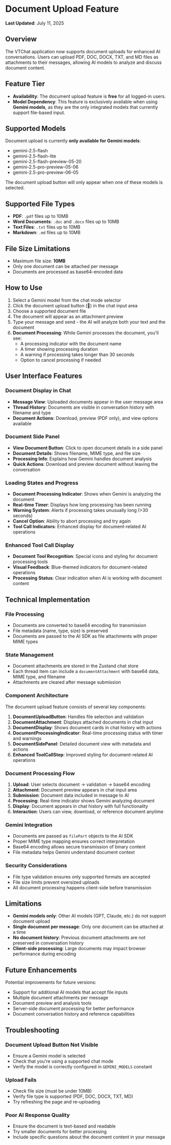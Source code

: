 # Document Upload Feature

**Last Updated**: July 11, 2025

## Overview

The VTChat application now supports document uploads for enhanced AI conversations. Users can upload PDF, DOC, DOCX, TXT, and MD files as attachments to their messages, allowing AI models to analyze and discuss document content.

## Feature Tier

- **Availability**: The document upload feature is **free** for all logged-in users.
- **Model Dependency**: This feature is exclusively available when using **Gemini models**, as they are the only integrated models that currently support file-based input.

## Supported Models

Document upload is currently **only available for Gemini models**:

- gemini-2.5-flash
- gemini-2.5-flash-lite
- gemini-2.5-flash-preview-05-20
- gemini-2.5-pro-preview-05-06
- gemini-2.5-pro-preview-06-05

The document upload button will only appear when one of these models is selected.

## Supported File Types

- **PDF**: `.pdf` files up to 10MB
- **Word Documents**: `.doc` and `.docx` files up to 10MB
- **Text Files**: `.txt` files up to 10MB
- **Markdown**: `.md` files up to 10MB

## File Size Limitations

- Maximum file size: **10MB**
- Only one document can be attached per message
- Documents are processed as base64-encoded data

## How to Use

1. Select a Gemini model from the chat mode selector
2. Click the document upload button (📎) in the chat input area
3. Choose a supported document file
4. The document will appear as an attachment preview
5. Type your message and send - the AI will analyze both your text and the document
6. **Document Processing**: While Gemini processes the document, you'll see:
   - A processing indicator with the document name
   - A timer showing processing duration
   - A warning if processing takes longer than 30 seconds
   - Option to cancel processing if needed

## User Interface Features

### Document Display in Chat

- **Message View**: Uploaded documents appear in the user message area
- **Thread History**: Documents are visible in conversation history with filename and type
- **Document Actions**: Download, preview (PDF only), and view options available

### Document Side Panel

- **View Document Button**: Click to open document details in a side panel
- **Document Details**: Shows filename, MIME type, and file size
- **Processing Info**: Explains how Gemini handles document analysis
- **Quick Actions**: Download and preview document without leaving the conversation

### Loading States and Progress

- **Document Processing Indicator**: Shows when Gemini is analyzing the document
- **Real-time Timer**: Displays how long processing has been running
- **Warning System**: Alerts if processing takes unusually long (>30 seconds)
- **Cancel Option**: Ability to abort processing and try again
- **Tool Call Indicators**: Enhanced display for document-related AI operations

### Enhanced Tool Call Display

- **Document Tool Recognition**: Special icons and styling for document processing tools
- **Visual Feedback**: Blue-themed indicators for document-related operations
- **Processing Status**: Clear indication when AI is working with document content

## Technical Implementation

### File Processing

- Documents are converted to base64 encoding for transmission
- File metadata (name, type, size) is preserved
- Documents are passed to the AI SDK as file attachments with proper MIME types

### State Management

- Document attachments are stored in the Zustand chat store
- Each thread item can include a `documentAttachment` with base64 data, MIME type, and filename
- Attachments are cleared after message submission

### Component Architecture

The document upload feature consists of several key components:

1. **DocumentUploadButton**: Handles file selection and validation
2. **DocumentAttachment**: Displays attached documents in chat input
3. **DocumentDisplay**: Shows document cards in chat history with actions
4. **DocumentProcessingIndicator**: Real-time processing status with timer and warnings
5. **DocumentSidePanel**: Detailed document view with metadata and actions
6. **Enhanced ToolCallStep**: Improved styling for document-related AI operations

### Document Processing Flow

1. **Upload**: User selects document → validation → base64 encoding
2. **Attachment**: Document preview appears in chat input area
3. **Submission**: Document data included in message to AI
4. **Processing**: Real-time indicator shows Gemini analyzing document
5. **Display**: Document appears in chat history with full functionality
6. **Interaction**: Users can view, download, or reference document anytime

### Gemini Integration

- Documents are passed as `filePart` objects to the AI SDK
- Proper MIME type mapping ensures correct interpretation
- Base64 encoding allows secure transmission of binary content
- File metadata helps Gemini understand document context

### Security Considerations

- File type validation ensures only supported formats are accepted
- File size limits prevent oversized uploads
- All document processing happens client-side before transmission

## Limitations

- **Gemini models only**: Other AI models (GPT, Claude, etc.) do not support document upload
- **Single document per message**: Only one document can be attached at a time
- **No document history**: Previous document attachments are not preserved in conversation history
- **Client-side processing**: Large documents may impact browser performance during encoding

## Future Enhancements

Potential improvements for future versions:

- Support for additional AI models that accept file inputs
- Multiple document attachments per message
- Document preview and analysis tools
- Server-side document processing for better performance
- Document conversation history and reference capabilities

## Troubleshooting

### Document Upload Button Not Visible

- Ensure a Gemini model is selected
- Check that you're using a supported chat mode
- Verify the model is correctly configured in `GEMINI_MODELS` constant

### Upload Fails

- Check file size (must be under 10MB)
- Verify file type is supported (PDF, DOC, DOCX, TXT, MD)
- Try refreshing the page and re-uploading

### Poor AI Response Quality

- Ensure the document is text-based and readable
- Try smaller documents for better processing
- Include specific questions about the document content in your message
